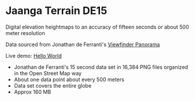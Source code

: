 Jaanga Terrain DE15
===================

Digital elevation heightmaps to an accuracy of fifteen seconds or about 500 meter resolution

Data sourced from Jonathan de Ferranti's [Viewfinder Panorama]( http://www.viewfinderpanoramas.org/dem3.html )

Live demo: [Hello World]( http://jaanga.github.io/terrain-viewer/hello-world/r1/hello-world.html )

* Jonathan de Ferranti's 15 second data set in 16,384 PNG files organized in the Open Street Map way
* About one data point about every 500 meters
* Data set covers the entire globe
* Approx 160 MB
